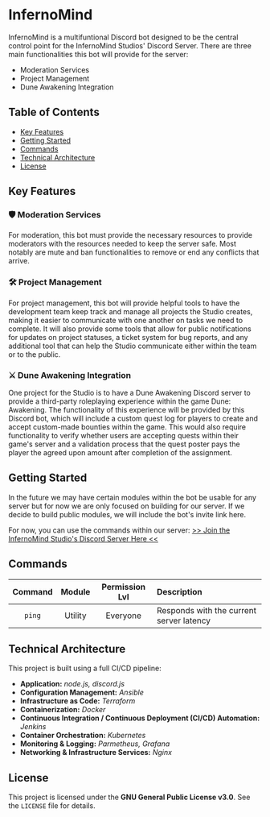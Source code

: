 # InfernoMind

InfernoMind is a multifuntional Discord bot designed to be the central control point for the InfernoMind Studios' Discord Server. There are three main functionalities this bot will provide for the server:
- Moderation Services
- Project Management
- Dune Awakening Integration

## Table of Contents
- [Key Features](#key-features)
- [Getting Started](#getting-started)
- [Commands](#commands)
- [Technical Architecture](#technical-architecture)
- [License](#license)

## Key Features

### 🛡️ Moderation Services
For moderation, this bot must provide the necessary resources to provide moderators with the resources needed to keep the server safe. Most notably are mute and ban functionalities to remove or end any conflicts that arrive.

### 🛠️ Project Management
For project management, this bot will provide helpful tools to have the development team keep track and manage all projects the Studio creates, making it easier to communicate with one another on tasks we need to complete. It will also provide some tools that allow for public notifications for updates on project statuses, a ticket system for bug reports, and any additional tool that can help the Studio communicate either within the team or to the public.

### ⚔️ Dune Awakening Integration
One project for the Studio is to have a Dune Awakening Discord server to provide a third-party roleplaying experience within the game Dune: Awakening. The functionality of this experience will be provided by this Discord bot, which will include a custom quest log for players to create and accept custom-made bounties within the game. This would also require functionality to verify whether users are accepting quests within their game's server and a validation process that the quest poster pays the player the agreed upon amount after completion of the assignment.

## Getting Started

In the future we may have certain modules within the bot be usable for any server but for now we are only focused on building for our server. If we decide to build public modules, we will include the bot's invite link here.

For now, you can use the commands within our server:
[>> Join the InfernoMind Studio's Discord Server Here <<](https://www.discord.gg/UHkbvQWSRn)

## Commands

| Command | Module | Permission Lvl | Description |
|:-------:|:------:|:--------------:|:------------|
| `ping` | Utility | Everyone | Responds with the current server latency |

## Technical Architecture

This project is built using a full CI/CD pipeline:
- **Application:** *node.js, discord.js*
- **Configuration Management:** *Ansible*
- **Infrastructure as Code:** *Terraform*
- **Containerization:** *Docker*
- **Continuous Integration / Continuous Deployment (CI/CD) Automation:** *Jenkins*
- **Container Orchestration:** *Kubernetes*
- **Monitoring & Logging:** *Parmetheus, Grafana*
- **Networking & Infrastructure Services:** *Nginx*

## License

This project is licensed under the **GNU General Public License v3.0**. See the `LICENSE` file for details.

